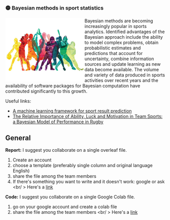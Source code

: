 ### :yellow_circle: Bayesian methods in sport statistics
<img align="left" width="250" height="200" src="https://github.com/claudia-viaro/Wdss-UCLdss_research/blob/main/utils/sport_stats.jpg">

Bayesian methods are becoming increasingly popular in sports analytics. Identified advantages of the Bayesian approach include the ability to model complex problems, obtain probabilistic estimates and predictions that account for uncertainty, combine information sources and update learning as new data become available. The volume and variety of data produced in sports activities over recent years and the availability of software packages for Bayesian computation have contributed significantly to this growth. <br clear="left"/>

Useful links:
- [A machine learning framework for sport result prediction](https://www.sciencedirect.com/science/article/pii/S2210832717301485)
- [The Relative Importance of Ability, Luck and Motivation in Team Sports: a Bayesian Model of Performance in Rugby](https://arxiv.org/abs/2110.00001)

## General

**Report:** I suggest you collaborate on a single overleaf file. 
1. Create an account
2. choose a template (preferably single column and original language English)
3. share the file among the team members 
4. If there's something you want to write and it doesn't work: google or ask <br/ >
Here's a [link](https://www.overleaf.com/articles/tagged/academic-journal/page/1) 

**Code:** I suggest you collaborate on a single Google Colab file. 
1. go on your google account and create a colab file
1. share the file among the team members <br/ >
Here's a [link]([https://www.overleaf.com/articles/tagged/academic-journal/page/1](https://colab.research.google.com/?utm_source=scs-index)) 

